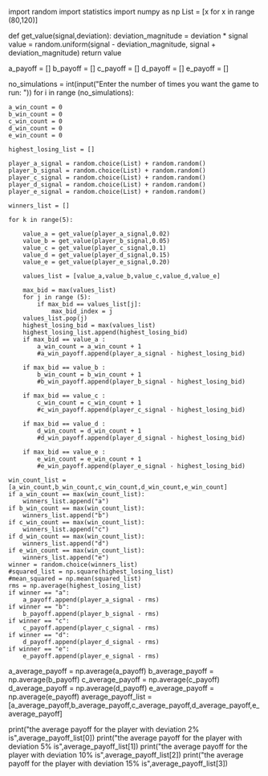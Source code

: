 import random
import statistics
import numpy as np
List = [x for x in range (80,120)]

def get_value(signal,deviation):
    deviation_magnitude = deviation * signal
    value = random.uniform(signal - deviation_magnitude, signal + deviation_magnitude)
    return value

a_payoff = []
b_payoff = []
c_payoff = []
d_payoff = []
e_payoff = []

no_simulations = int(input("Enter the number of times you want the game to run: "))
for i in range (no_simulations):

    a_win_count = 0
    b_win_count = 0
    c_win_count = 0
    d_win_count = 0
    e_win_count = 0

    highest_losing_list = []

    player_a_signal = random.choice(List) + random.random()
    player_b_signal = random.choice(List) + random.random()
    player_c_signal = random.choice(List) + random.random()
    player_d_signal = random.choice(List) + random.random()
    player_e_signal = random.choice(List) + random.random()

    winners_list = []

    for k in range(5):

        value_a = get_value(player_a_signal,0.02)
        value_b = get_value(player_b_signal,0.05)
        value_c = get_value(player_c_signal,0.1)
        value_d = get_value(player_d_signal,0.15)
        value_e = get_value(player_e_signal,0.20)

        values_list = [value_a,value_b,value_c,value_d,value_e]

        max_bid = max(values_list)
        for j in range (5):
            if max_bid == values_list[j]:
                max_bid_index = j
        values_list.pop(j)
        highest_losing_bid = max(values_list)
        highest_losing_list.append(highest_losing_bid)
        if max_bid == value_a :
            a_win_count = a_win_count + 1
            #a_win_payoff.append(player_a_signal - highest_losing_bid)

        if max_bid == value_b :
            b_win_count = b_win_count + 1
            #b_win_payoff.append(player_b_signal - highest_losing_bid)

        if max_bid == value_c :
            c_win_count = c_win_count + 1
            #c_win_payoff.append(player_c_signal - highest_losing_bid)

        if max_bid == value_d :
            d_win_count = d_win_count + 1
            #d_win_payoff.append(player_d_signal - highest_losing_bid)

        if max_bid == value_e :
            e_win_count = e_win_count + 1
            #e_win_payoff.append(player_e_signal - highest_losing_bid)
    
    win_count_list = [a_win_count,b_win_count,c_win_count,d_win_count,e_win_count]
    if a_win_count == max(win_count_list):
        winners_list.append("a")
    if b_win_count == max(win_count_list):
        winners_list.append("b")
    if c_win_count == max(win_count_list):
        winners_list.append("c")
    if d_win_count == max(win_count_list):
        winners_list.append("d")
    if e_win_count == max(win_count_list):
        winners_list.append("e")
    winner = random.choice(winners_list)
    #squared_list = np.square(highest_losing_list)
    #mean_squared = np.mean(squared_list)
    rms = np.average(highest_losing_list)
    if winner == "a":
        a_payoff.append(player_a_signal - rms)
    if winner == "b":
        b_payoff.append(player_b_signal - rms)
    if winner == "c":
        c_payoff.append(player_c_signal - rms)
    if winner == "d":
        d_payoff.append(player_d_signal - rms)
    if winner == "e":
        e_payoff.append(player_e_signal - rms)
    
a_average_payoff = np.average(a_payoff)
b_average_payoff = np.average(b_payoff)
c_average_payoff = np.average(c_payoff)
d_average_payoff = np.average(d_payoff)
e_average_payoff = np.average(e_payoff)
average_payoff_list = [a_average_payoff,b_average_payoff,c_average_payoff,d_average_payoff,e_average_payoff]



print("the average payoff for the player with deviation 2% is",average_payoff_list[0])
print("the average payoff for the player with deviation 5% is",average_payoff_list[1])
print("the average payoff for the player with deviation 10% is",average_payoff_list[2])
print("the average payoff for the player with deviation 15% is",average_payoff_list[3])
